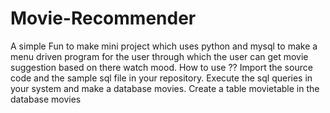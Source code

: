 ﻿# Movie-Recommender
A simple Fun to make mini project which uses python and mysql to make a menu driven program for the user through which the user can get movie suggestion based on there watch mood.
How to use ??
Import the source code and the sample sql file in your repository. Execute the sql queries in your system and make a database movies. Create a table movietable in the
database movies

